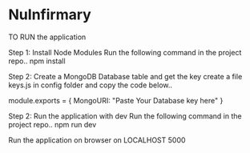 # NuInfirmary

TO RUN the application

Step 1: Install Node Modules
Run the following command in the project repo..
npm install

Step 2: Create a MongoDB Database table and get the key
create a file keys.js in config folder and copy the code below..

module.exports = {
    MongoURI: "Paste Your Database key here"
}


Step 2: Run the application with dev
Run the following command in the project repo..
npm run dev

Run the application on browser on LOCALHOST 5000
